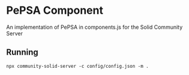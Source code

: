 # PePSA Component
An implementation of PePSA in components.js for the Solid Community Server

## Running
`npx community-solid-server -c config/config.json -m .`